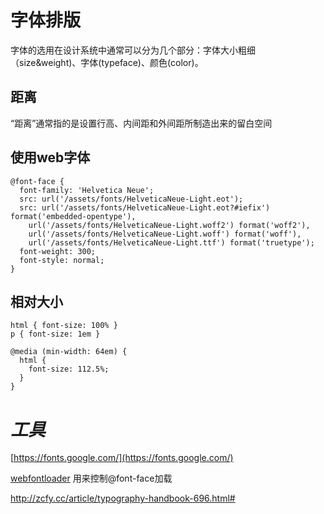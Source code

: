 # 字体排版

字体的选用在设计系统中通常可以分为几个部分：字体大小粗细（size&weight)、字体(typeface)、颜色(color)。

## 距离
“距离”通常指的是设置行高、内间距和外间距所制造出来的留白空间

## 使用web字体

```
@font-face {
  font-family: 'Helvetica Neue';
  src: url('/assets/fonts/HelveticaNeue-Light.eot');
  src: url('/assets/fonts/HelveticaNeue-Light.eot?#iefix') format('embedded-opentype'),
    url('/assets/fonts/HelveticaNeue-Light.woff2') format('woff2'),
    url('/assets/fonts/HelveticaNeue-Light.woff') format('woff'),
    url('/assets/fonts/HelveticaNeue-Light.ttf') format('truetype');
  font-weight: 300;
  font-style: normal;
}
```

## 相对大小

```
html { font-size: 100% }
p { font-size: 1em }

@media (min-width: 64em) {
  html {
    font-size: 112.5%;
  }
}
```


# *工具*

[https://fonts.google.com/](https://fonts.google.com/)

[webfontloader](https://github.com/typekit/webfontloader) 用来控制@font-face加载


http://zcfy.cc/article/typography-handbook-696.html#